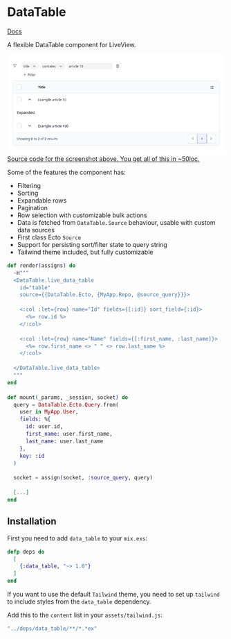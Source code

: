 # DataTable

[Docs](https://hexdocs.pm/data_table/DataTable.html)

A flexible DataTable component for LiveView.

![Screenshot of simple DataTable usage](screenshot.png "Simple DataTable usage")
[Source code for the screenshot above. You get all of this in ~50loc.](https://github.com/hansihe/data_table/blob/main/example/lib/example_web/live/articles.ex)

Some of the features the component has:
* Filtering
* Sorting
* Expandable rows
* Pagination
* Row selection with customizable bulk actions
* Data is fetched from `DataTable.Source` behaviour, usable with custom data sources
* First class Ecto `Source`
* Support for persisting sort/filter state to query string
* Tailwind theme included, but fully customizable

```elixir
def render(assigns) do
  ~H"""
  <DataTable.live_data_table
    id="table"
    source={{DataTable.Ecto, {MyApp.Repo, @source_query}}}>

    <:col :let={row} name="Id" fields={[:id]} sort_field={:id}>
      <%= row.id %>
    </:col>

    <:col :let={row} name="Name" fields={[:first_name, :last_name]}>
      <%= row.first_name <> " " <> row.last_name %>
    </:col>

  </DataTable.live_data_table>
  """
end

def mount(_params, _session, socket) do
  query = DataTable.Ecto.Query.from(
    user in MyApp.User,
    fields: %{
      id: user.id,
      first_name: user.first_name,
      last_name: user.last_name
    },
    key: :id
  )

  socket = assign(socket, :source_query, query)

  [...]
end
```

## Installation
First you need to add `data_table` to your `mix.exs`:

```elixir
defp deps do
  [
    {:data_table, "~> 1.0"}
  ]
end
```

If you want to use the default `Tailwind` theme, you need to set up `tailwind` to include styles
from the `data_table` dependency.

Add this to the `content` list in your `assets/tailwind.js`:
```js
"../deps/data_table/**/*.*ex"
```
